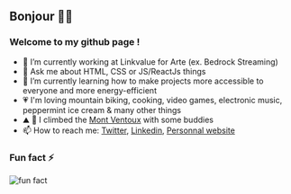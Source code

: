 ## Bonjour 🙋‍♂️

### Welcome to my github page !

- 🔭 I’m currently working at Linkvalue for Arte (ex. Bedrock Streaming)
- 💬 Ask me about HTML, CSS or JS/ReactJs things
- 🌱 I’m currently learning how to make projects more accessible to everyone and more energy-efficient
- 💗 I'm loving mountain biking, cooking, video games, electronic music, peppermint ice cream & many other things
- ⛰️ 🚴 I climbed the [Mont Ventoux](https://www.strava.com/activities/5583234619) with some buddies
- 📫 How to reach me: [Twitter](https://twitter.com/florentbarriol), [Linkedin](https://www.linkedin.com/in/florentbarriol), [Personnal website](https://florentbarriol.com)

### Fun fact ⚡

![fun fact](https://media.giphy.com/media/XknChYwfPnp04/giphy.gif)


<!--
**florentbarriol/florentbarriol** is a ✨ _special_ ✨ repository because its `README.md` (this file) appears on your GitHub profile.
-->
